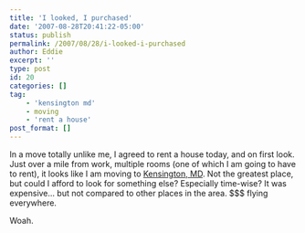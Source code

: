 ```yaml
---
title: 'I looked, I purchased'
date: '2007-08-28T20:41:22-05:00'
status: publish
permalink: /2007/08/28/i-looked-i-purchased
author: Eddie
excerpt: ''
type: post
id: 20
categories: []
tag:
    - 'kensington md'
    - moving
    - 'rent a house'
post_format: []
---
```

In a move totally unlike me, I agreed to rent a house today, and on first look. Just over a mile from work, multiple rooms (one of which I am going to have to rent), it looks like I am moving to [Kensington, MD](http://maps.google.com/maps?f=q&hl=en&geocode=&q=10109+Crestwood+rd,+kensington+,+Md+20895&sll=37.0625,-95.677068&sspn=33.626896,67.236328&ie=UTF8&ll=39.021851,-77.093189&spn=0.008052,0.016415&z=16&om=1). Not the greatest place, but could I afford to look for something else? Especially time-wise? It was expensive... but not compared to other places in the area. $$$ flying everywhere.

Woah.